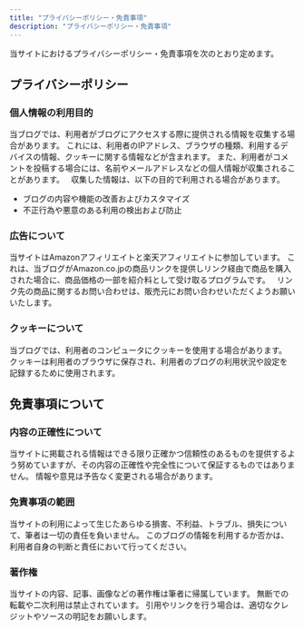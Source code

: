 ```yaml
---
title: "プライバシーポリシー・免責事項"
description: "プライバシーポリシー・免責事項"
---
```


当サイトにおけるプライバシーポリシー・免責事項を次のとおり定めます。

## プライバシーポリシー

### 個人情報の利用目的
当ブログでは、利用者がブログにアクセスする際に提供される情報を収集する場合があります。
これには、利用者のIPアドレス、ブラウザの種類、利用するデバイスの情報、クッキーに関する情報などが含まれます。
また、利用者がコメントを投稿する場合には、名前やメールアドレスなどの個人情報が収集されることがあります。
&nbsp;
収集した情報は、以下の目的で利用される場合があります。
&nbsp;
&nbsp;

- ブログの内容や機能の改善およびカスタマイズ
- 不正行為や悪意のある利用の検出および防止

### 広告について

当サイトはAmazonアフィリエイトと楽天アフィリエイトに参加しています。
これは、当ブログがAmazon.co.jpの商品リンクを提供しリンク経由で商品を購入された場合に、商品価格の一部を紹介料として受け取るプログラムです。
&nbsp;
リンク先の商品に関するお問い合わせは、販売元にお問い合わせいただくようお願いいたします。

### クッキーについて

当ブログでは、利用者のコンピュータにクッキーを使用する場合があります。
クッキーは利用者のブラウザに保存され、利用者のブログの利用状況や設定を記録するために使用されます。

## 免責事項について

### 内容の正確性について

当サイトに掲載される情報はできる限り正確かつ信頼性のあるものを提供するよう努めていますが、その内容の正確性や完全性について保証するものではありません。
情報や意見は予告なく変更される場合があります。

### 免責事項の範囲

当サイトの利用によって生じたあらゆる損害、不利益、トラブル、損失について、筆者は一切の責任を負いません。
このブログの情報を利用するか否かは、利用者自身の判断と責任において行ってください。

### 著作権

当サイトの内容、記事、画像などの著作権は筆者に帰属しています。
無断での転載や二次利用は禁止されています。
引用やリンクを行う場合は、適切なクレジットやソースの明記をお願いします。

